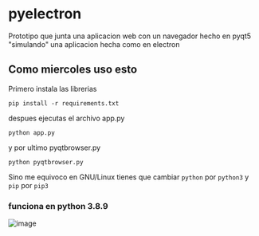 # pyelectron
Prototipo que junta una aplicacion web con un navegador hecho en pyqt5 "simulando" una aplicacion hecha como en electron


## Como miercoles uso esto

Primero instala las librerias

```
pip install -r requirements.txt
```

despues ejecutas el archivo app.py
```
python app.py
```

y por ultimo pyqtbrowser.py
```
python pyqtbrowser.py
```

Sino me equivoco en GNU/Linux tienes que cambiar ```python``` por ```python3``` y ```pip``` por ```pip3```

### funciona en python 3.8.9

![image](https://user-images.githubusercontent.com/58951699/113525922-1c711600-958e-11eb-99fc-4d91e0618049.png)
